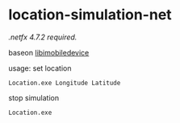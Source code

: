 # location-simulation-net

*.netfx 4.7.2 required.*

baseon [libimobiledevice](https://github.com/libimobiledevice/libimobiledevice)

usage:
set location
```
Location.exe Longitude Latitude
```
stop simulation
```
Location.exe
```
